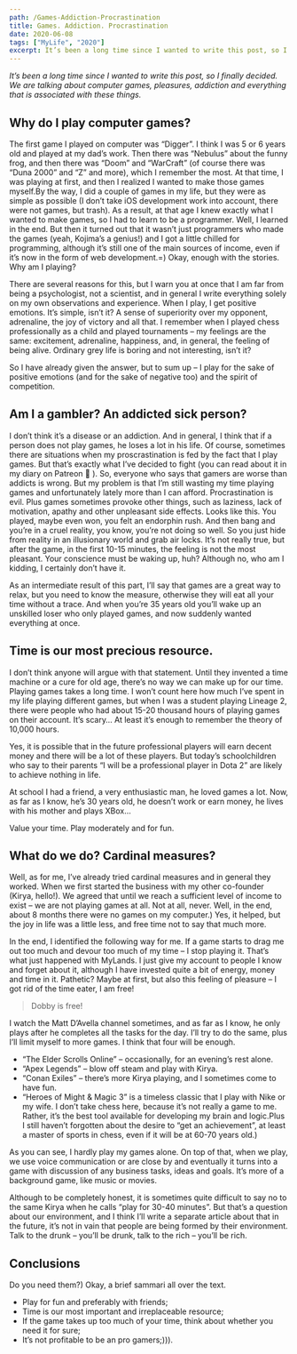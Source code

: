 ```yaml
---
path: /Games-Addiction-Procrastination
title: Games. Addiction. Procrastination
date: 2020-06-08
tags: ["MyLife", "2020"]
excerpt: It’s been a long time since I wanted to write this post, so I finally decided. We are talking about computer games, pleasures, addiction and everything that is associated with these things.
---
```


_It’s been a long time since I wanted to write this post, so I finally decided. We are talking about computer games, pleasures, addiction and everything that is associated with these things._

## Why do I play computer games?

The first game I played on computer was “Digger”. I think I was 5 or 6 years old and played at my dad’s work. Then there was “Nebulus” about the funny frog, and then there was “Doom” and “WarCraft” (of course there was “Duna 2000” and “Z” and more), which I remember the most. At that time, I was playing at first, and then I realized I wanted to make those games myself.By the way, I did a couple of games in my life, but they were as simple as possible (I don’t take iOS development work into account, there were not games, but trash). As a result, at that age I knew exactly what I wanted to make games, so I had to learn to be a programmer. Well, I learned in the end. But then it turned out that it wasn’t just programmers who made the games (yeah, Kojima’s a genius!) and I got a little chilled for programming, although it’s still one of the main sources of income, even if it’s now in the form of web development.=) Okay, enough with the stories. Why am I playing?

There are several reasons for this, but I warn you at once that I am far from being a psychologist, not a scientist, and in general I write everything solely on my own observations and experience. When I play, I get positive emotions. It’s simple, isn’t it? A sense of superiority over my opponent, adrenaline, the joy of victory and all that. I remember when I played chess professionally as a child and played tournaments – my feelings are the same: excitement, adrenaline, happiness, and, in general, the feeling of being alive. Ordinary grey life is boring and not interesting, isn’t it?

So I have already given the answer, but to sum up – I play for the sake of positive emotions (and for the sake of negative too) and the spirit of competition.

## Am I a gambler? An addicted sick person?

I don’t think it’s a disease or an addiction. And in general, I think that if a person does not play games, he loses a lot in his life. Of course, sometimes there are situations when my proscrastination is fed by the fact that I play games. But that’s exactly what I’ve decided to fight (you can read about it in my diary on Patreon 🙂 ). So, everyone who says that gamers are worse than addicts is wrong. But my problem is that I’m still wasting my time playing games and unfortunately lately more than I can afford. Procrastination is evil. Plus games sometimes provoke other things, such as laziness, lack of motivation, apathy and other unpleasant side effects. Looks like this. You played, maybe even won, you felt an endorphin rush. And then bang and you’re in a cruel reality, you know, you’re not doing so well. So you just hide from reality in an illusionary world and grab air locks. It’s not really true, but after the game, in the first 10-15 minutes, the feeling is not the most pleasant. Your conscience must be waking up, huh? Although no, who am I kidding, I certainly don’t have it.

As an intermediate result of this part, I’ll say that games are a great way to relax, but you need to know the measure, otherwise they will eat all your time without a trace. And when you’re 35 years old you’ll wake up an unskilled loser who only played games, and now suddenly wanted everything at once.

## Time is our most precious resource.

I don’t think anyone will argue with that statement. Until they invented a time machine or a cure for old age, there’s no way we can make up for our time. Playing games takes a long time. I won’t count here how much I’ve spent in my life playing different games, but when I was a student playing Lineage 2, there were people who had about 15-20 thousand hours of playing games on their account. It’s scary… At least it’s enough to remember the theory of 10,000 hours.

Yes, it is possible that in the future professional players will earn decent money and there will be a lot of these players. But today’s schoolchildren who say to their parents “I will be a professional player in Dota 2” are likely to achieve nothing in life.

At school I had a friend, a very enthusiastic man, he loved games a lot. Now, as far as I know, he’s 30 years old, he doesn’t work or earn money, he lives with his mother and plays XBox…

Value your time. Play moderately and for fun.

## What do we do? Cardinal measures?

Well, as for me, I’ve already tried cardinal measures and in general they worked. When we first started the business with my other co-founder (Kirya, hello!). We agreed that until we reach a sufficient level of income to exist – we are not playing games at all. Not at all, never. Well, in the end, about 8 months there were no games on my computer.) Yes, it helped, but the joy in life was a little less, and free time not to say that much more.

In the end, I identified the following way for me. If a game starts to drag me out too much and devour too much of my time – I stop playing it. That’s what just happened with MyLands. I just give my account to people I know and forget about it, although I have invested quite a bit of energy, money and time in it. Pathetic? Maybe at first, but also this feeling of pleasure – I got rid of the time eater, I am free!

> Dobby is free!

I watch the Matt D’Avella channel sometimes, and as far as I know, he only plays after he completes all the tasks for the day. I’ll try to do the same, plus I’ll limit myself to more games. I think that four will be enough.

- “The Elder Scrolls Online” – occasionally, for an evening’s rest alone.
- “Apex Legends” – blow off steam and play with Kirya.
- “Conan Exiles” – there’s more Kirya playing, and I sometimes come to have fun.
- “Heroes of Might & Magic 3” is a timeless classic that I play with Nike or my wife.
  I don’t take chess here, because it’s not really a game to me. Rather, it’s the best tool available for developing my brain and logic.Plus I still haven’t forgotten about the desire to “get an achievement”, at least a master of sports in chess, even if it will be at 60-70 years old.)

As you can see, I hardly play my games alone. On top of that, when we play, we use voice communication or are close by and eventually it turns into a game with discussion of any business tasks, ideas and goals. It’s more of a background game, like music or movies.

Although to be completely honest, it is sometimes quite difficult to say no to the same Kirya when he calls “play for 30-40 minutes”. But that’s a question about our environment, and I think I’ll write a separate article about that in the future, it’s not in vain that people are being formed by their environment. Talk to the drunk – you’ll be drunk, talk to the rich – you’ll be rich.

## Conclusions

Do you need them?) Okay, a brief sammari all over the text.

- Play for fun and preferably with friends;
- Time is our most important and irreplaceable resource;
- If the game takes up too much of your time, think about whether you need it for sure;
- It’s not profitable to be an pro gamers;))).
